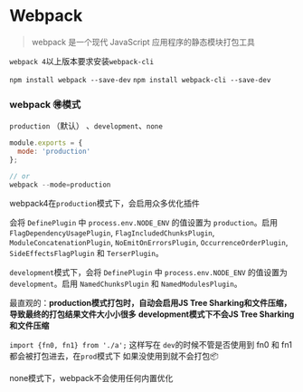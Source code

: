 # Webpack
> webpack 是一个现代 JavaScript 应用程序的静态模块打包工具

`webpack 4`以上版本要求安装`webpack-cli`

`npm install webpack --save-dev` `npm install webpack-cli --save-dev`

### webpack 🉐️模式

`production` （默认） 、`development`、`none`

```javascript
module.exports = {
  mode: 'production'
};

// or
webpack --mode=production
```

webpack4在`production`模式下，会启用众多优化插件

会将 `DefinePlugin` 中 `process.env.NODE_ENV` 的值设置为 `production`。启用 `FlagDependencyUsagePlugin`, `FlagIncludedChunksPlugin`, `ModuleConcatenationPlugin`, `NoEmitOnErrorsPlugin`, `OccurrenceOrderPlugin`, `SideEffectsFlagPlugin` 和 `TerserPlugin`。

`development`模式下，会将 `DefinePlugin` 中 `process.env.NODE_ENV` 的值设置为 `development`。启用 `NamedChunksPlugin` 和 `NamedModulesPlugin`。

最直观的：**production模式打包时，自动会启用JS Tree Sharking和文件压缩，导致最终的打包结果文件大小小很多** **development模式下不会JS Tree Sharking和文件压缩** 

`import {fn0, fn1} from './a';` 这样写在 `dev`的时候不管是否使用到 fn0 和 fn1 都会被打包进去，在`prod`模式下 如果没使用到就不会打包📦

none模式下，webpack不会使用任何内置优化

